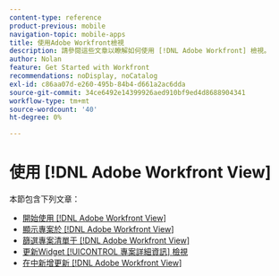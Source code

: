 ```yaml
---
content-type: reference
product-previous: mobile
navigation-topic: mobile-apps
title: 使用Adobe Workfront檢視
description: 請參閱這些文章以瞭解如何使用 [!DNL Adobe Workfront] 檢視。
author: Nolan
feature: Get Started with Workfront
recommendations: noDisplay, noCatalog
exl-id: c86aa07d-e260-495b-84b4-d661a2ac6dda
source-git-commit: 34ce6492e14399926aed910bf9ed4d8688904341
workflow-type: tm+mt
source-wordcount: '40'
ht-degree: 0%

---
```


# 使用 [!DNL Adobe Workfront View]

本節包含下列文章：

* [開始使用 [!DNL Adobe Workfront View]](../../../workfront-basics/mobile-apps/using-workfront-view/get-started-with-workfront-view.md)
* [顯示專案於 [!DNL Adobe Workfront View]](../../../workfront-basics/mobile-apps/using-workfront-view/display-projects-in-wokrfont-view.md)
* [篩選專案清單于 [!DNL Adobe Workfront View]](../../../workfront-basics/mobile-apps/using-workfront-view/filter-project-lists-in-workfront-view.md)
* [更新Widget [!UICONTROL 專案詳細資訊] 檢視](../../../workfront-basics/mobile-apps/using-workfront-view/update-widgets-in-workfront-view.md)
* [在中新增更新 [!DNL Adobe Workfront View]](../../../workfront-basics/mobile-apps/using-workfront-view/add-updates-in-workfront-view.md)
